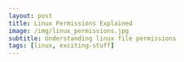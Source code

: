 ```yaml
---
layout: post
title: Linux Permissions Explained
image: /img/linux_permissions.jpg
subtitle: Understanding linux file permissions
tags: [linux, exciting-stuff]
---
```


